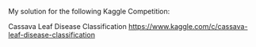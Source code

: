My solution for the following Kaggle Competition:

Cassava Leaf Disease Classification
https://www.kaggle.com/c/cassava-leaf-disease-classification

